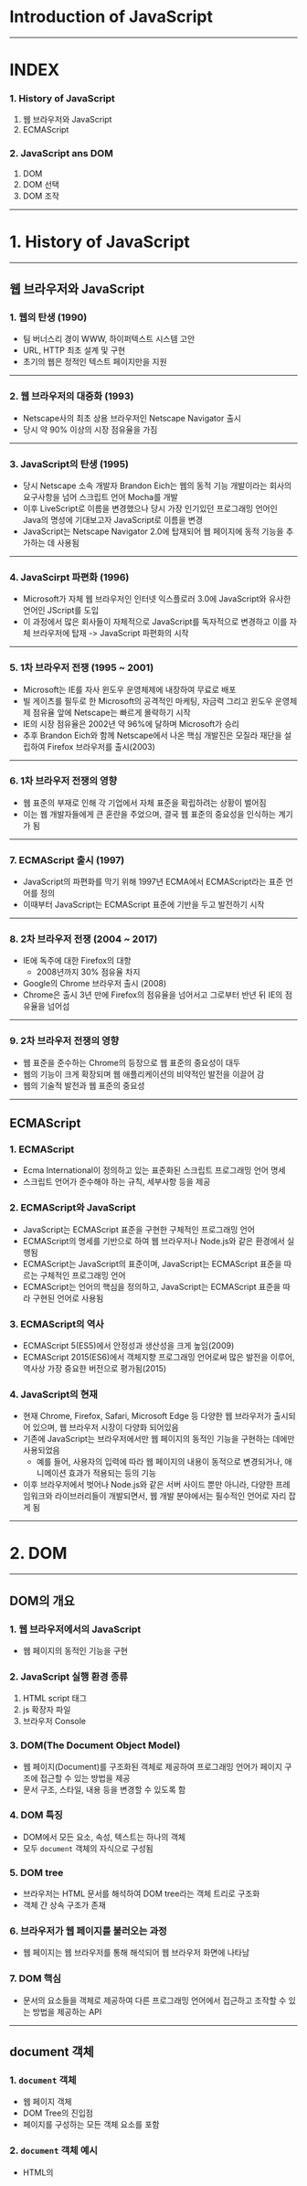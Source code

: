 # Introduction of JavaScript
---
# INDEX
### 1. History of JavaScript
1. 웹 브라우저와 JavaScript
2. ECMAScript
### 2. JavaScript ans DOM
1. DOM
2. DOM 선택
3. DOM 조작
---
# 1. History of JavaScript
---
## 웹 브라우저와 JavaScript
### 1. 웹의 탄생 (1990)
- 팀 버너스리 경이 WWW, 하이퍼텍스트 시스템 고안
- URL, HTTP 최초 설계 및 구현
- 초기의 웹은 정적인 텍스트 페이지만을 지원
---
### 2. 웹 브라우저의 대중화 (1993)
- Netscape사의 최초 상용 브라우저인 Netscape Navigator 출시
- 당시 약 90% 이상의 시장 점유율을 가짐
---
### 3. JavaScript의 탄생 (1995)
- 당시 Netscape 소속 개발자 Brandon Eich는 웹의 동적 기능 개발이라는 회사의 요구사항을 넘어 스크립트 언어 Mocha를 개발
- 이후 LiveScript로 이름을 변경했으나 당시 가장 인기있던 프로그래밍 언어인 Java의 명성에 기대보고자 JavaScript로 이름을 변경
- JavaScript는 Netscape Navigator 2.0에 탑재되어 웹 페이지에 동적 기능을 추가하는 데 사용됨
---
### 4. JavaScirpt 파편화 (1996)
- Microsoft가 자체 웹 브라우저인 인터넷 익스플로러 3.0에 JavaScript와 유사한 언어인 JScript를 도입
- 이 과정에서 많은 회사들이 자체적으로 JavaScript를 독자적으로 변경하고 이를 자체 브라우저에 탑재
-> JavaScript 파편화의 시작
---
### 5. 1차 브라우저 전쟁 (1995 ~ 2001)
- Microsoft는 IE를 자사 윈도우 운영체제에 내장하여 무료로 배포
- 빌 게이츠를 필두로 한 Microsoft의 공격적인 마케팅, 자금력 그리고 윈도우 운영체제 점유율 앞에 Netscape는 빠르게 몰락하기 시작
- IE의 시장 점유율은 2002년 약 96%에 달하며 Microsoft가 승리
- 추후 Brandon Eich와 함께 Netscape에서 나온 핵심 개발진은 모질라 재단을 설립하여 Firefox 브라우저를 출시(2003)
---
### 6. 1차 브라우저 전쟁의 영향
- 웹 표준의 부재로 인해 각 기업에서 자체 표준을 확립하려는 상황이 벌어짐
- 이는 웹 개발자들에게 큰 혼란을 주었으며, 결국 웹 표준의 중요성을 인식하는 계기가 됨
---
### 7. ECMAScript 출시 (1997)
- JavaScript의 파편화를 막기 위해 1997년 ECMA에서 ECMAScript라는 표준 언어를 정의
- 이때부터 JavaScript는 ECMAScript 표준에 기반을 두고 발전하기 시작
---
### 8. 2차 브라우저 전쟁 (2004 ~ 2017)
- IE에 독주에 대한 Firefox의 대항
    - 2008년까지 30% 점유율 차지
- Google의 Chrome 브라우저 출시 (2008)
- Chrome은 출시 3년 만에 Firefox의 점유율을 넘어서고 그로부터 반년 뒤 IE의 점유율을 넘어섬
---
### 9. 2차 브라우저 전쟁의 영향
- 웹 표준을 준수하는 Chrome의 등장으로 웹 표준의 중요성이 대두
- 웹의 기능이 크게 확장되며 웹 애플리케이션의 비약적인 발전을 이끌어 감
- 웹의 기술적 발전과 웹 표준의 중요성
---
## ECMAScript
### 1. ECMAScript
- Ecma International이 정의하고 있는 표준화된 스크립트 프로그래밍 언어 명세
- 스크립트 언어가 준수해야 하는 규칙, 세부사항 등을 제공
### 2. ECMAScript와 JavaScript
- JavaScript는 ECMAScript 표준을 구현한 구체적인 프로그래밍 언어
- ECMAScript의 명세를 기반으로 하여 웹 브라우저나 Node.js와 같은 환경에서 실행됨
- ECMAScript는 JavaScript의 표준이며,
    JavaScript는 ECMAScript 표준을 따르는 구체적인 프로그래밍 언어
- ECMAScript는 언어의 핵심을 정의하고,
    JavaScript는 ECMAScript 표준을 따라 구현된 언어로 사용됨
### 3. ECMAScript의 역사
- ECMAScript 5(ES5)에서 안정성과 생산성을 크게 높임(2009)
- ECMAScript 2015(ES6)에서 객체지향 프로그래밍 언어로써 많은 발전을 이루어, 역사상 가장 중요한 버전으로 평가됨(2015)
### 4. JavaScript의 현재
- 현재 Chrome, Firefox, Safari, Microsoft Edge 등 다양한 웹 브라우저가 출시되어 있으며, 웹 브라우저 시장이 다양화 되어있음
- 기존에 JavaScript는 브라우저에서만 웹 페이지의 동적인 기능을 구현하는 데에만 사용되었음
    - 예를 들어, 사용자의 입력에 따라 웹 페이지의 내용이 동적으로 변경되거나, 애니메이션 효과가 적용되는 등의 기능
- 이후 브라우저에서 벗어나 Node.js와 같은 서버 사이드 뿐만 아니라, 다양한 프레임워크와 라이브러리들이 개발되면서, 웹 개발 분야에서는 필수적인 언어로 자리 잡게 됨
---
# 2. DOM
---
## DOM의 개요
### 1. 웹 브라우저에서의 JavaScript
- 웹 페이지의 동적인 기능을 구현
### 2. JavaScript 실행 환경 종류
1. HTML script 태그
2. js 확장자 파일
3. 브라우저 Console
### 3. DOM(The Document Object Model)
- 웹 페이지(Document)를 구조화된 객체로 제공하여 프로그래밍 언어가 페이지 구조에 접근할 수 있는 방법을 제공
- 문서 구조, 스타일, 내용 등을 변경할 수 있도록 함
### 4. DOM 특징
- DOM에서 모든 요소, 속성, 텍스트는 하나의 객체
- 모두 `document` 객체의 자식으로 구성됨
### 5. DOM tree
- 브라우저는 HTML 문서를 해석하여 DOM tree라는 객체 트리로 구조화
- 객체 간 상속 구조가 존재
### 6. 브라우저가 웹 페이지를 불러오는 과정
- 웹 페이지는 웹 브라우저를 통해 해석되어 웹 브라우저 화면에 나타남
### 7. DOM 핵심
- 문서의 요소들을 객체로 제공하여 다른 프로그래밍 언어에서 접근하고 조작할 수 있는 방법을 제공하는 API
---
## document 객체
### 1. `document` 객체
- 웹 페이지 객체
- DOM Tree의 진입점
- 페이지를 구성하는 모든 객체 요소를 포함
### 2. `document` 객체 예시
- HTML의 <title> 변경하기
```
> document.title
<- 'Google'
> document.title = 'Hello :)'
<- 'Hello :)'
```
---
# 3. DOM 선택
---
### 1. DOM 조작 시 기억해야 할 것
- 웹 페이지를 동적으로 만들기 == 웹 페이지를 조작하기
- 조작순서
    1. 조작하고자 하는 요소를 선택(또는 탐색)
    2. 선택된 요소의 콘텐츠 또는 속성을 조작
---
## 선택 메서드
### 1. 선택 메서드
1. `document.querySelector()`
    - 요소 한 개 선택
2. `document.querySelectorAll()`
    - 요소 여러 개 선택
### 2. `document.querySelector(selector)`
- 제공한 선택자와 일치하는 element 한 개 선택
- 제공한 CSS selector를 만족하는 첫 번째 element 객체를 반환(없다면 null 반환)
### 3. `document.querySelectorAll(selector)`
- 제공한 선택자와 일치하는 여러 element를 선택
- 제공한 CSS selector를 만족하는 NodeList를 반환
### 4. DOM 선택 실습
```JavaScript
<body>
  <h1 class="heading">DOM 선택</h1>
  <a href="https://www.google.com/">google</a>
  <p class="content">content1</p>
  <p class="content">content2</p>
  <p class="content">content3</p>
  <ul>
    <li>list1</li>
    <li>list2</li>
  </ul>
  <script>
    console.log(document.QuerySelector('.heading'))
    console.log(document.QuerySelector('.content'))
    console.log(document.QuerySelectorAll('.content'))
    console.log(document.QuerySelectorAll('ul > li'))
  </script>
</body>
```
```JavaScript
<h1 class="title heading">DOM 선택</h1>

<p class="content">content1</p>

NodeList(3)
> 0: p.content
> 1: p.content
> 2: p.content
  length: 3
  >[[prototype]]: NodeList

NodeList(2)
> 0: li
> 1: li
  length: 2
  >[[prototype]]: NodeList
```
---
# 4. DOM 조작
---
## 속성 조작
### 1. 속성(attribue) 조작
1. 클래스 속성 조작
2. 일반 속성 조작
### 2. 클래스 속성 조작
- `classList` property
    - 요소의 클래스 목록을 DOMTokenList(유사 배열) 형태로 반환
### 3. `classList` 메서드
1. `element.classList.add()`
    - 지정한 클래스 값을 추가
2. `element.classList.remove()`
    - 지정한 클래스 값을 제거
3. `element.classList.toggle()`
    - 클래스가 존재한다면 제거하고 `false`를 반환
    (존재하지 않으면 클래스를 추가하고 `true` 반환)
### 4. 클래스 속성 조작 실습
- `add()`와 `remove()` 메서드를 사용해 지정한 클래스 값을 추가 혹은 제거
```JavaScript
<head>
  <style>
    .red{
        color: crimson;
    }
  </style>
</head>
<body>
  <h1 class="heading">DOM 선택</h1>
  <a href="https://www.google.com/">google</a>
  <p class="content">content1</p>
  <p class="content">content2</p>
  <p class="content">content3</p>
  <ul>
    <li>list1</li>
    <li>list2</li>
  </ul>
  <script>
    const h1Tag = document.querySelector('.heading')
    console.log(h1Tag.classList)

    h1Tag.classList.add('red')
    console.log(h1Tag.classList)

    h1Tag.classList.remove('red')
    console.log(h1Tag.classList)

    h1Tag.classList.toggle('red')
    console.log(h1Tag.classList)
  </script>
</body>
```
### 5. 속성 조작 메서드
1. `Element.getAttribute()`
  - 해당 요소에 지정된 값을 반환 (조회)
2. `Element.setAttribute()`
  - 지정된 요소의 속성 값을 설정
  - 속성이 이미 있으면 기존 값을 갱신 (그렇지 않으면 지정된 이름과 값으로 새 속성이 추가)
3. `Element.removeAttribute()`
  - 요소에서 지정된 이름을 가진 속성 제거

### 6. 속성 조작 실습
```JavaScript
const aTag = document.querySelector('a')
console.log(aTag.getAttribute('href'))

aTag.setAttribute('href', 'https://www.naver.com/')
console.log(aTag.getAttribute)

aTag.removeAttribute('href')
console.log(aTag.getAttribute('href'))
```
---
## HTML 콘텐츠 조작
### 1. HTML 콘텐츠 조작
- `textContent` property
  - 요소의 텍스트 콘텐츠를 표현
  - ```html
    <p> lorem </p>
    ```
### 2. HTML 콘텐츠 조작 실습
```javascript
const h1Tag = document.querySelector('.heading')
console.log(h1Tag.textContent)

h1Tag.textContent = '내용 수정'
console.log(h1Tag.textContent)
```
---
## DOM 요소 조작
### 1. DOM 요소 조작 메서드
1. `document.createElement(tagName)`
  - 작성한 tagName의 HTML 요소를 생성하여 반환
2. `Node.appendChild()`
  - 한 Node를 특정 부모 Node의 자식 NodeList중 마지막 자식으로 삽입
  - 추가된 Node 객체를 반환
3. `Node.removeChild()`
  - DOM에서 자식 Node를 제거
  - 제거된 Node를 반환
### 2. DOM 요소 조작 실습
```javascript
// 생성
const h1Tag = document.createElement('h1')
h1Tag.textContent = '제목'
console.log(h1Tag)

// 추가
const divTag = document.querySelector('div')
divTag.appendChild(h1Tag)
console.log(divTag)

// 삭제
divTag.removeChild(h1Tag)
```
---
## style 조작
### 1. `style` property
- 해당 요소의 모든 style 속성 목록을 포함하는 속성
### 2. `style` 조작 실습
```javascript
const pTag = document.querySelector('p')

pTag.style.color = 'crimson'
pTag.style.fontsize = '2rem'
pTag.style.border = '1px solid black'
console.log(pTag.style)
```
---
# 참고
### 1. Node
- DOM의 기본 구성 단위
- DOM 트리의 각 부분은 Node라는 객체로 표현됨
  - Document Node -> HTML 문서 전체를 나타내는 노드
  - Element Node -> HTML 요소를 나타내는 노드 ex) <p>
  - Text Node -> HTML 텍스트, Element Node 내의 텍스트 컨텐츠를 나타냄
  - Attribute Node -> HTML 요소의 속성을 나타내는 노드

### 2. NodeList
- DOM 메서드를 사용해 선택한 Node의 목록
- 배열과 유사한 구조를 가짐
- Index로만 각 항목에 접근 가능
- 다양한 배열 메서드 사용 가능
- `querySelectorAll()`에 의해 반환되는 `NodeList`는 DOM의 변경사항을 실시간으로 반영하지 않음

### 3. Element
- Node의 하위 유형
- Element는 DOM 트리에서 HTML 요소를 나타내는 특별한 유형의 Node
- 예를 들어, `<p>, <div>, <span>, <body>`등의 HTML 태그들이 Element 노드를 생성
- Node의 속성과 메서드를 모두 가지고 있으며 추가적인 요소 특화된 기능
(예: className, innerHTML, id등)을 가지고 있음
- 모든 Element는 Node이지만, 모든 Node가 Element인 것은 아님

### 4. DOM 속성 확인 Tip
- 개발자 도구 -> Elements -> Properties
- 해당 요소의 모든 DOM 속성 확인 가능

### 5. Parsing (구문 분석, 해석)
- 브라우저가 문자열을 해석하여 DOM Tree로 만드는 과정
---